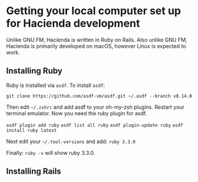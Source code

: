 # Getting your local computer set up for Hacienda development

Unlike GNU FM, Hacienda is written in Ruby on Rails.
Also unlike GNU FM, Hacienda is primarily developed on macOS, however Linux is expected to work.

## Installing Ruby

Ruby is installed via `asdf`. To install `asdf`:

`git clone https://github.com/asdf-vm/asdf.git ~/.asdf --branch v0.14.0`

Then edit `~/.zshrc` and add asdf to your oh-my-zsh plugins. Restart your terminal emulator. 
Now you need the ruby plugin for asdf. 

`asdf plugin add ruby`
`asdf list all ruby`
`asdf plugin-update ruby`
`asdf install ruby latest`

Next edit your `~/.tool-versions` and add: `ruby 3.3.0`

Finally: `ruby -v` will show ruby 3.3.0.

## Installing Rails

